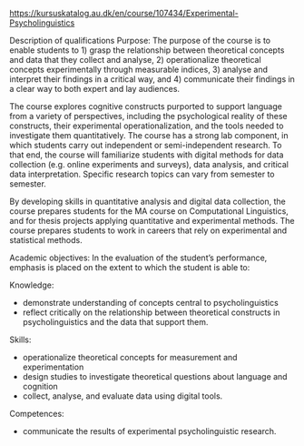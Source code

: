 https://kursuskatalog.au.dk/en/course/107434/Experimental-Psycholinguistics

Description of qualifications
Purpose:
The purpose of the course is to enable students to 1) grasp the relationship between theoretical concepts and data that they collect and analyse, 2) operationalize theoretical concepts experimentally through measurable indices, 3) analyse and interpret their findings in a critical way, and 4) communicate their findings in a clear way to both expert and lay audiences.

The course explores cognitive constructs purported to support language from a variety of perspectives, including the psychological reality of these constructs, their experimental operationalization, and the tools needed to investigate them quantitatively. The course has a strong lab component, in which students carry out independent or semi-independent research. To that end, the course will familiarize students with digital methods for data collection (e.g. online experiments and surveys), data analysis, and critical data interpretation. Specific research topics can vary from semester to semester.

By developing skills in quantitative analysis and digital data collection, the course prepares students for the MA course on Computational Linguistics, and for thesis projects applying quantitative and experimental methods. The course prepares students to work in careers that rely on experimental and statistical methods.

Academic objectives:
In the evaluation of the student’s performance, emphasis is placed on the extent to which the student is able to:

Knowledge:
- demonstrate understanding of concepts central to psycholinguistics
- reflect critically on the relationship between theoretical constructs in psycholinguistics and the data that support them.

Skills:
- operationalize theoretical concepts for measurement and experimentation
- design studies to investigate theoretical questions about language and cognition
- collect, analyse, and evaluate data using digital tools.

Competences:
- communicate the results of experimental psycholinguistic research.

